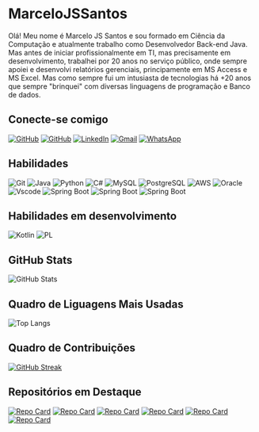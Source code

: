 # MarceloJSSantos

Olá! Meu nome é Marcelo JS Santos e sou formado em Ciência da Computação e atualmente trabalho como Desenvolvedor Back-end Java.
Mas antes de iniciar profissionalmente em TI, mas precisamente em desenvolvimento, trabalhei por 20 anos no serviço público, onde sempre apoiei e desenvolvi relatórios gerenciais, principamente em MS Access e MS Excel.
Mas como sempre fui um intusiasta de tecnologias há +20 anos que sempre "brinquei" com diversas linguagens de programação e Banco de dados.

## Conecte-se comigo

[![GitHub](https://img.shields.io/badge/GitHub-000?style=for-the-badge&logo=GitHub)](https://github.com/MarceloJSSantos/)
[![GitHub](https://img.shields.io/badge/GitLab-000?style=for-the-badge&logo=GitLab)](https://gitlab.com/MarceloJSSantos/)
[![LinkedIn](https://img.shields.io/badge/LinkedIn-000?style=for-the-badge&logo=linkedin&logoColor=0E76A8)](https://www.linkedin.com/in/marcelojssantos/)
[![Gmail](https://img.shields.io/badge/Gmail-333333?style=for-the-badge&logo=gmail&logoColor=red)](mailto:marcelojssantos2012@gmail.com)
[![WhatsApp](https://img.shields.io/badge/WhatsApp-000?style=for-the-badge&logo=WhatsApp)](https://wa.me/5521988431537/)

## Habilidades

![Git](https://img.shields.io/badge/Git-000?style=for-the-badge&logo=Git&logoColor=fff)
![Java](https://img.shields.io/badge/java-000?style=for-the-badge&logo=openjdk&logoColor=white)
![Python](https://img.shields.io/badge/python-000?style=for-the-badge&logo=python&logoColor=ffdd54)
![C#](https://img.shields.io/badge/C%23-000?style=for-the-badge&logo=c-sharp&logoColor=white)
![MySQL](https://img.shields.io/badge/MySQL-00000F?style=for-the-badge&logo=mysql&logoColor=white)
![PostgreSQL](https://img.shields.io/badge/PostgreSQL-000?style=for-the-badge&logo=postgresql)
![AWS](https://img.shields.io/badge/AWS-000.svg?style=for-the-badge&logo=amazon-aws&logoColor=white)
![Oracle](https://img.shields.io/badge/Oracle-000?style=for-the-badge&logo=oracle&logoColor=white)
![Vscode](https://img.shields.io/badge/Vscode-000?style=for-the-badge&logo=visual-studio-code&logoColor=white)
![Spring Boot](https://img.shields.io/badge/Spring_Boot-000?style=for-the-badge&logo=spring-boot&logoColor=white)
![Spring Boot](https://img.shields.io/badge/Eclipse-000?style=for-the-badge&logo=eclipse&logoColor=white)
![Spring Boot](https://img.shields.io/badge/Intellij_IDEA-000?style=for-the-badge&logo=IntellijIdea&logoColor=white)

## Habilidades em desenvolvimento

![Kotlin](https://img.shields.io/badge/Kotlin-000?&style=for-the-badge&logo=kotlin&logoColor=blue)
![PL](https://img.shields.io/badge/PL%2FSQL-000?style=for-the-badge&logo=oracle&logoColor=FF0000&labelColor=FFFFFF&color=000)

## GitHub Stats

![GitHub Stats](https://github-readme-stats.vercel.app/api?username=MarceloJSSantos&theme=transparent&bg_color=000&border_color=30A3DC&show_icons=true&icon_color=30A3DC&title_color=E94D5F&text_color=FFF)

## Quadro de Liguagens Mais Usadas

![Top Langs](https://github-readme-stats-git-masterrstaa-rickstaa.vercel.app/api/top-langs/?username=MarceloJSSantos&layout=compact&bg_color=000&border_color=30A3DC&title_color=E94D5F&text_color=FFF)

## Quadro de Contribuições

[![GitHub Streak](https://streak-stats.demolab.com/?user=MarceloJSSantos&theme=bear&background=000&border=30A3DC&dates=FFF)](https://git.io/streak-stats)

## Repositórios em Destaque

[![Repo Card](https://github-readme-stats.vercel.app/api/pin/?username=MarceloJSSantos&repo=projeto-versao-pessoal-sistema-estoque-cerveja-api-rest-testes-unitarios-dio&bg_color=000&border_color=30A3DC&show_icons=true&icon_color=30A3DC&title_color=E94D5F&text_color=FFF)](https://github.com/MarceloJSSantos/projeto-versao-pessoal-sistema-estoque-cerveja-api-rest-testes-unitarios-dio)
[![Repo Card](https://github-readme-stats.vercel.app/api/pin/?username=MarceloJSSantos&repo=projeto-versao-pessoal-controle-estoque-avanade-dio&bg_color=000&border_color=30A3DC&show_icons=true&icon_color=30A3DC&title_color=E94D5F&text_color=FFF)](https://github.com/MarceloJSSantos/projeto-versao-pessoal-controle-estoque-avanade-dio)
[![Repo Card](https://github-readme-stats.vercel.app/api/pin/?username=MarceloJSSantos&repo=projeto-versao-pessoal-sistema-gerenciamento-pessoas-dio&bg_color=000&border_color=30A3DC&show_icons=true&icon_color=30A3DC&title_color=E94D5F&text_color=FFF)](https://github.com/MarceloJSSantos/projeto-versao-pessoal-sistema-gerenciamento-pessoas-dio)
[![Repo Card](https://github-readme-stats.vercel.app/api/pin/?username=MarceloJSSantos&repo=projeto-microsservico-com-spring-cloud-dio&bg_color=000&border_color=30A3DC&show_icons=true&icon_color=30A3DC&title_color=E94D5F&text_color=FFF)](https://github.com/MarceloJSSantos/projeto-microsservico-com-spring-cloud-dio)
[![Repo Card](https://github-readme-stats.vercel.app/api/pin/?username=MarceloJSSantos&repo=api-rest-com-spring-security-bootcamp-dio-quebec-&bg_color=000&border_color=30A3DC&show_icons=true&icon_color=30A3DC&title_color=E94D5F&text_color=FFF)](https://github.com/MarceloJSSantos/api-rest-com-spring-security-bootcamp-dio-quebec-)
[![Repo Card](https://github-readme-stats.vercel.app/api/pin/?username=MarceloJSSantos&repo=api-rest-bootcamp-dio-quebec&bg_color=000&border_color=30A3DC&show_icons=true&icon_color=30A3DC&title_color=E94D5F&text_color=FFF)](https://github.com/MarceloJSSantos/api-rest-bootcamp-dio-quebec)